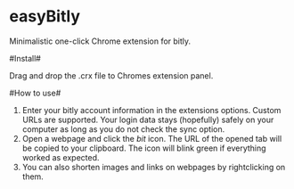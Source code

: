 easyBitly
=========

Minimalistic one-click Chrome extension for bitly.

#Install#

Drag and drop the .crx file to Chromes extension panel.

#How to use#

1. Enter your bitly account information in the extensions options. Custom URLs are supported. Your login data stays (hopefully) safely on your computer as long as you do not check the sync option.
2. Open a webpage and click the *bit* icon. The URL of the opened tab will be copied to your clipboard. The icon will blink green if everything worked as expected.
3. You can also shorten images and links on webpages by rightclicking on them.

